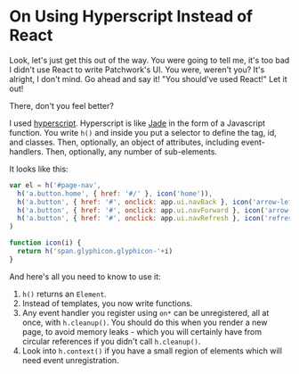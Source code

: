 # On Using Hyperscript Instead of React

Look, let's just get this out of the way.
You were going to tell me, it's too bad I didn't use React to write Patchwork's UI.
You were, weren't you?
It's alright, I don't mind.
Go ahead and say it!
"You should've used React!"
Let it out!

There, don't you feel better?

I used [hyperscript](http://npmjs.com/package/hyperscript).
Hyperscript is like [Jade](http://jade-lang.com/) in the form of a Javascript function.
You write `h()` and inside you put a selector to define the tag, id, and classes.
Then, optionally, an object of attributes, including event-handlers.
Then, optionally, any number of sub-elements.

It looks like this:

```js
var el = h('#page-nav',
  h('a.button.home', { href: '#/' }, icon('home')),
  h('a.button', { href: '#', onclick: app.ui.navBack }, icon('arrow-left')),
  h('a.button', { href: '#', onclick: app.ui.navForward }, icon('arrow-right')),
  h('a.button', { href: '#', onclick: app.ui.navRefresh }, icon('refresh'))
)

function icon(i) {
  return h('span.glyphicon.glyphicon-'+i)
}
```

And here's all you need to know to use it:

 1. `h()` returns an `Element`.
 2. Instead of templates, you now write functions.
 3. Any event handler you register using `on*` can be unregistered, all at once, with `h.cleanup()`. You should do this when you render a new page, to avoid memory leaks - which you will certainly have from circular references if you didn't call `h.cleanup()`.
 4. Look into `h.context()` if you have a small region of elements which will need event unregistration.